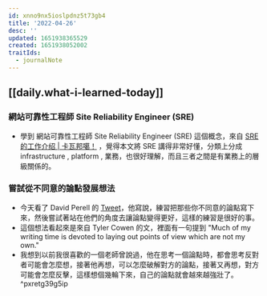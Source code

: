 ```yaml
---
id: xnno9nx5ioslpdnz5t73gb4
title: '2022-04-26'
desc: ''
updated: 1651938365529
created: 1651938052002
traitIds:
  - journalNote
---
```


## [[daily.what-i-learned-today]]

### 網站可靠性工程師 Site Reliability Engineer (SRE) 
- 學到 網站可靠性工程師 Site Reliability Engineer (SRE) 這個概念，來自 [SRE 的工作介绍 | 卡瓦邦噶！](https://www.kawabangga.com/posts/4481) ，覺得本文將 SRE 講得非常好懂，分類上分成 infrastructure , platform , 業務，也很好理解，而且三者之間是有業務上的層級關係的。 

### 嘗試從不同意的論點發展想法
- 今天看了 David Perell 的 [Tweet](https://twitter.com/david_perell/status/1518259333053751307)，他寫說，練習把那些你不同意的論點寫下來，然後嘗試著站在他們的角度去讓論點變得更好，這樣的練習是很好的事。
- 這個想法看起來是來自 Tyler Cowen 的文，裡面有一句提到 "Much of my writing time is devoted to laying out points of view which are not my own."
- 我想到以前我很喜歡的一個老師曾說過，他在思考一個論點時，都會思考反對者可能會怎麼想，接著他再想，可以怎麼破解對方的論點，接著又再想，對方可能會怎麼反擊，這樣想個幾輪下來，自己的論點就會越來越強壯了。 ^pxretg39g5ip

